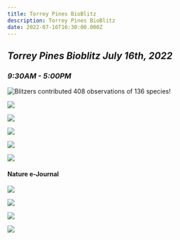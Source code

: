 ```yaml
---
title: Torrey Pines BioBlitz
description: Torrey Pines BioBlitz
date: 2022-07-16T16:30:00.000Z
---
```

## ***Torrey Pines Bioblitz July 16th, 2022***

### ***9:30AM - 5:00PM***

![](/assets/images/posts/screen-shot-2022-08-01-at-4.58.29-pm.png "Blitzers contributed 408 observations of 136 species!")

![](/assets/images/posts/pictures-0000.png)

![](/assets/images/posts/pictures-0001.png)

![](/assets/images/posts/pictures-0002.png)

![](/assets/images/posts/tpbb-invite.png)

![](/assets/images/posts/tpbb-invite-2.png)

#### Nature e-Journal

![](/assets/images/posts/tpbb-nature-journal.png)

![](/assets/images/posts/tpbb-nature-journal-2.png)

![](/assets/images/posts/tpbb-nature-journal-3.png)

![](/assets/images/posts/logo.png)